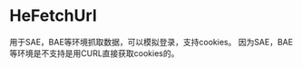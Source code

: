 HeFetchUrl
==========

用于SAE，BAE等环境抓取数据，可以模拟登录，支持cookies。
因为SAE，BAE等环境是不支持是用CURL直接获取cookies的。









